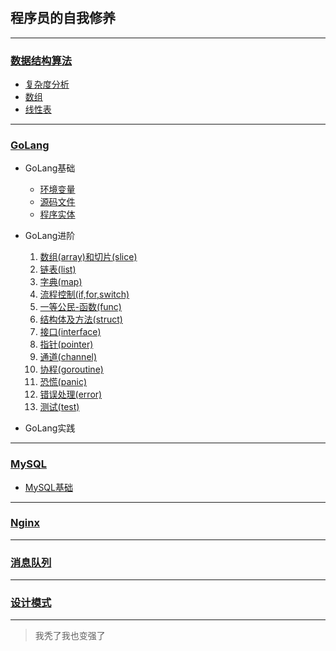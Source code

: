 #

## 程序员的自我修养

---

### [数据结构算法](./数据结构算法/数据结构算法.md)

* [复杂度分析](./数据结构算法/复杂度分析.md)
* [数组](./数据结构算法/数组.md)
* [线性表](./数据结构算法/线性表.md)

---

### [GoLang](./GoLang/README.md)

* GoLang基础
  
  * [环境变量](./GoLang/0-Go项目结构.md)
  * [源码文件](./GoLang/0-Go项目结构.md)
  * [程序实体](./GoLang/0-程序实体.md)

* GoLang进阶

  1. [数组(array)和切片(slice)](./GoLang/1-array数组和slice切片.md)
  2. [链表(list)](./GoLang/2-list链表.md)
  3. [字典(map)](./GoLang/3-map字典.md)
  4. [流程控制(if,for,switch)](./GoLang/4-if,for,switch流程控制.md)
  5. [一等公民-函数(func)](./GoLang/5-func函数.md)
  6. [结构体及方法(struct)](./GoLang/6-struct结构体及方法.md)
  7. [接口(interface)](./GoLang/7-interface接口.md)
  8. [指针(pointer)](./GoLang/8-pointer指针.md)
  9. [通道(channel)](./GoLang/9-channel通道.md)
  10. [协程(goroutine)](./GoLang/10-goroutine协程.md)
  11. [恐慌(panic)](./GoLang/11-panic恐慌.md)
  12. [错误处理(error)](./GoLang/12-error错误处理.md)
  13. [测试(test)](./GoLang/13-test测试.md)

* GoLang实践

---

### [MySQL](./MySQL/README.md)

* [MySQL基础](./MySQL/MySQL基础.md)

---

### [Nginx](./Nginx/README.md)

---

### [消息队列](./消息队列/README.md)

---

### [设计模式](./设计模式/README.md)

---

> 我秃了我也变强了
